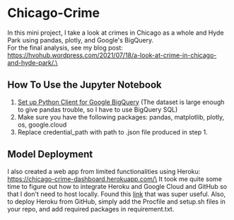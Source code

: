 # Chicago-Crime

In this mini project, I take a look at crimes in Chicago as a whole and Hyde Park using pandas, plotly, and Google's BigQuery.\
For the final analysis, see my blog post: https://hvohub.wordpress.com/2021/07/18/a-look-at-crime-in-chicago-and-hyde-park/.\

## How To Use the Jupyter Notebook
1. [Set up Python Client for Google BigQuery](https://cloud.google.com/bigquery/docs/quickstarts/quickstart-client-libraries) (The dataset is large enough to give pandas trouble, so I have to use BigQuery SQL)
2. Make sure you have the following packages: pandas, matplotlib, plotly, os, google.cloud
3. Replace credential_path with path to .json file produced in step 1.

## Model Deployment
I also created a web app from limited functionalities using Heroku: https://chicago-crime-dashboard.herokuapp.com/\
It took me quite some time to figure out how to integrate Heroku and Google Cloud and GitHub so that I don't need to host locally. Found this [link](https://devdojo.com/bryanborge/adding-google-cloud-credentials-to-heroku)
that was super useful. Also, to deploy Heroku from GitHub, simply add the Procfile and setup.sh files in your repo, and add required packages in requirement.txt.


